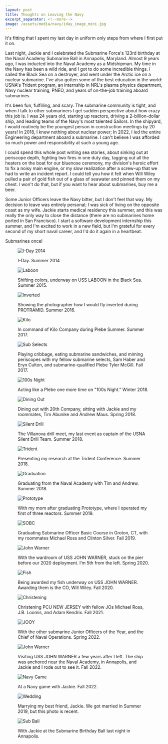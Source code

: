 ```yaml
---
layout: post
title: Thoughts on Leaving the Navy
excerpt_separator: <!--more-->
image: /assets/media/navy/iday_image_mini.jpg
---
```


It's fitting that I spent my last day in uniform only steps from where I first put it on.

<!--more-->

Last night, Jackie and I celebrated the Submarine Force's 123rd birthday at the Naval Academy Submarine Ball in Annapolis, Maryland. Almost 9 years ago, I was inducted into the Naval Academy as a Midshipman. My time in the Navy has been a wild ride, and I got to do some incredible things. I sailed the Black Sea on a destroyer, and went under the Arctic ice on a nuclear submarine. I've also gotten some of the best education in the world: USNA's Trident program, an internship in NRL's plasma physics department, Navy nuclear training, PNEO, and years of on-the-job training aboard submarines.

It's been fun, fulfilling, and scary. The submarine community is tight, and when I talk to other submariners I get sudden perspective about how crazy this job is. I was 24 years old, starting up reactors, driving a 2-billion-dollar ship, and leading teams of the Navy's most talented Sailors. In the shipyard, I would routinely be the youngest person in construction meetings by 20 years! In 2018, I knew nothing about nuclear power; In 2022, I led the entire Engineering department aboard a submarine. I can't believe I was afforded so much power and responsibility at such a young age.

I could spend this whole post writing sea stories, about sinking out at periscope depth, fighting two fires in one duty day, tagging out all the heaters on the boat for our bluenose ceremony, my division's heroic effort to fix a noisy main engine, or my slow realization after a screw-up that we had to write an incident report. I could tell you how it felt when Will Wiley pulled a pair of gold fish out of a glass of seawater and pinned them on my chest. I won't do that, but if you want to hear about submarines, buy me a beer.

Some Junior Officers leave the Navy bitter, but I don't feel that way. My decision to leave was entirely personal; I was sick of living on the opposite coast as my wife. Jackie starts medical residency this summer, and this was really the only way to close the distance (there are no submarines home ported in San Francisco). I start a software development internship this summer, and I'm excited to work in a new field, but I'm grateful for every second of my short naval career, and I'd do it again in a heartbeat.

Submarines once!
<div class="center-image">

<figure>
<p><img src="/assets/media/navy/iday_image.jpg" alt="I-Day 2014"></p>
  <figcaption>I-Day. Summer 2014</figcaption>
</figure>

<figure>
<p><img src="/assets/media/navy/flag.jpg" alt="Laboon"></p>
  <figcaption>Shifting colors, underway on USS LABOON in the Black Sea. Summer 2015.</figcaption>
</figure>

<figure>
<p><img src="/assets/media/navy/inverted.jpg" alt="Inverted"></p>
  <figcaption>Showing the photographer how I would fly inverted during PROTRAMID. Summer 2016.</figcaption>
</figure>

<figure>
<p><img src="/assets/media/navy/aaah.jpg" alt="Kilo"></p>
  <figcaption>In command of Kilo Company during Plebe Summer. Summer 2017.</figcaption>
</figure>

<figure>
<p><img src="/assets/media/navy/sub_selects.jpg" alt="Sub Selects"></p>
  <figcaption>Playing cribbage, eating submarine sandwiches, and miming periscopes with my fellow submarine selects, Sam Haber and Eryn Culton, and submarine-qualified Plebe Tyler McGill. Fall 2017.</figcaption>
</figure>

<figure>
<p><img src="/assets/media/navy/100_night.jpg" alt="100s Night"></p>
  <figcaption>Acting like a Plebe one more time on "100s Night." Winter 2018.</figcaption>
</figure>

<figure>
<p><img src="/assets/media/navy/dining_out.jpg" alt="Dining Out"></p>
  <figcaption>Dining out with 20th Company, sitting with Jackie and my roommates, Tim Abunike and Andrew Maus. Spring 2018.</figcaption>
</figure>

<figure>
<p><img src="/assets/media/navy/silent_drill.jpg" alt="Silent Drill"></p>
  <figcaption>The Villanova drill meet, my last event as captain of the USNA Silent Drill Team. Summer 2018.</figcaption>
</figure>

<figure>
<p><img src="/assets/media/navy/trident.jpg" alt="Trident"></p>
  <figcaption>Presenting my research at the Trident Conference. Summer 2018.</figcaption>
</figure>

<figure>
<p><img src="/assets/media/navy/grad.jpg" alt="Graduation"></p>
  <figcaption>Graduating from the Naval Academy with Tim and Andrew. Summer 2018.</figcaption>
</figure>

<figure>
<p><img src="/assets/media/navy/prototype.jpg" alt="Prototype"></p>
  <figcaption>With my mom after graduating Prototype, where I operated my first of three reactors. Summer 2019.</figcaption>
</figure>

<figure>
<p><img src="/assets/media/navy/sobc.jpg" alt="SOBC"></p>
  <figcaption>Graduating Submarine Officer Basic Course in Groton, CT, with my roommates Michael Ross and Clinton Silver. Fall 2019.</figcaption>
</figure>

<figure>
<p><img src="/assets/media/navy/jwr_wardroom.jpg" alt="John Warner"></p>
  <figcaption>With the wardroom of USS JOHN WARNER, stuck on the pier before our 2020 deployment. I’m 5th from the left. Spring 2020.</figcaption>
</figure>

<figure>
<p><img src="/assets/media/navy/fish.jpg" alt="Fish"></p>
  <figcaption>Being awarded my fish underway on USS JOHN WARNER. Awarding them is the CO, Will Wiley. Fall 2020.</figcaption>
</figure>

<figure>
<p><img src="/assets/media/navy/christening.jpg" alt="Christening"></p>
  <figcaption>Christening PCU NEW JERSEY with fellow JOs Michael Ross, J.B. Loomis, and Adam Kendrix. Fall 2021.</figcaption>
</figure>

<figure>
<p><img src="/assets/media/navy/cno.jpg" alt="JOOY"></p>
  <figcaption>With the other submarine Junior Officers of the Year, and the Chief of Naval Operations. Spring 2022.</figcaption>
</figure>

<figure>
<p><img src="/assets/media/navy/jwr_visit.jpg" alt="John Warner"></p>
  <figcaption>Visiting USS JOHN WARNER a few years after I left. The ship was anchored near the Naval Academy, in Annapolis, and Jackie and I rode out to see it. Fall 2022.</figcaption>
</figure>

<figure>
<p><img src="/assets/media/navy/navy_game.jpg" alt="Navy Game"></p>
  <figcaption>At a Navy game with Jackie. Fall 2022.</figcaption>
</figure>

<figure>
<p><img src="/assets/media/navy/wedding.jpg" alt="Wedding"></p>
  <figcaption>Marrying my best friend, Jackie. We got married in Summer 2019, but this photo is recent.</figcaption>
</figure>

<figure>
<p><img src="/assets/media/navy/sub_ball_23.jpg" alt="Sub Ball"></p>
  <figcaption>With Jackie at the Submarine Birthday Ball last night in Annapolis.</figcaption>
</figure>

</div>
